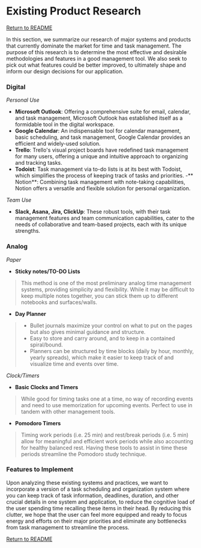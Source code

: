# Existing Product Research

[Return to README](https://github.com/kimcharlene/DH110_Assignment2/blob/main/README.md)

In this section, we summarize our research of major systems and products that currently dominate the market for time and task management.
The purpose of this research is to determine the most effective and desirable methodologies and features in a good management tool. We also seek to pick out what features could be better improved, to ultimately shape and inform our design decisions for our application.

### Digital

*Personal Use*
- **Microsoft Outlook**: Offering a comprehensive suite for email, calendar, and task management, Microsoft Outlook has established itself as a formidable tool in the digital workspace.
- **Google Calendar**: An indispensable tool for calendar management, basic scheduling, and task management, Google Calendar provides an efficient and widely-used solution.
- **Trello**: Trello's visual project boards have redefined task management for many users, offering a unique and intuitive approach to organizing and tracking tasks.
- **Todoist**: Task management via to-do lists is at its best with Todoist, which simplifies the process of keeping track of tasks and priorities.
-** Notion**: Combining task management with note-taking capabilities, Notion offers a versatile and flexible solution for personal organization.

*Team Use*
- **Slack, Asana, Jira, ClickUp**: These robust tools, with their task management features and team communication capabilities, cater to the needs of collaborative and team-based projects, each with its unique strengths.
    
### Analog

*Paper*

- **Sticky notes/TO-DO Lists**

> This method is one of the most preliminary analog time management systems, providing simplicity and flexibility. While it may be difficult to keep multiple notes together, you can stick them up to different notebooks and surfaces/walls.

- **Day Planner** 

> -   Bullet journals maximize your control on what to put on the pages but also gives minimal guidance and structure.
> -   Easy to store and carry around, and to keep in a contained spiral/bound.
> -   Planners can be structured by time blocks (daily by hour, monthly, yearly spreads), which make it easier to keep track of and visualize time and events over time.

*Clock/Timers*

- **Basic Clocks and Timers**

> While good for timing tasks one at a time, no way of recording events and need to use memorization for upcoming events. Perfect to use in tandem with other management tools.

- **Pomodoro Timers**

> Timing work periods (i.e. 25 min) and rest/break periods (i.e. 5 min) allow for meaningful and efficient work periods while also accounting for healthy balanced rest. Having these tools to assist in time these periods streamline the Pomodoro study technique.

### Features to Implement
Upon analyzing these existing systems and practices, we want to incorporate a version of a task scheduling and organization system where you can keep track of task information, deadlines, duration, and other crucial details in one system and application, to reduce the cognitive load of the user spending time recalling these items in their head. By reducing this clutter, we hope that the user can feel more equipped and ready to focus energy and efforts on their major priorities and eliminate any bottlenecks from task management to streamline the process.

[Return to README](https://github.com/kimcharlene/DH110_Assignment2/blob/main/README.md)
